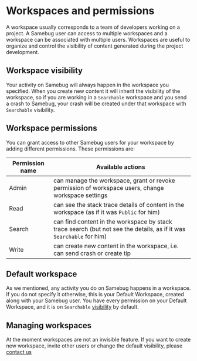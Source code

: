 # Workspaces and permissions

A workspace usually corresponds to a team of developers working on a project. A Samebug user can access to multiple workspaces and a workspace can be associated with multiple users. Workspaces are useful to organize and control the visibility of content generated during the project development.

## Workspace visibility

Your activity on Samebug will always happen in the workspace you specified. When you create new content it will inherit the visibility of the workspace, so if you are working in a `Searchable` workspace and you send a crash to Samebug, your crash will be created under that workspace with `Searchable` visibility.

## Workspace permissions

You can grant access to other Samebug users for your workspace by adding different permissions. These permissions are:

| Permission name | Available actions |
|---|---|
| Admin  | can manage the workspace, grant or revoke permission of workspace users, change workspace settings |
| Read   | can see the stack trace details of content in the workspace (as if it was `Public` for him) |
| Search | can find content in the workspace by stack trace search (but not see the details, as if it was `Searchable` for him) |
| Write  | can create new content in the workspace, i.e. can send crash or create tip |

## Default workspace

As we mentioned, any activity you do on Samebug happens in a workspace. If you do not specify it otherwise, this is your Default Workspace, created along with your Samebug user. You have every permission on your Default Workspace, and it is on `Searchable` [visibility](privacy.md) by default.

## Managing workspaces

At the moment workspaces are not an invisible feature. If you want to create new workspace, invite other users or change
the default visibility, please [contact us](mailto:hello@samebug.io)
